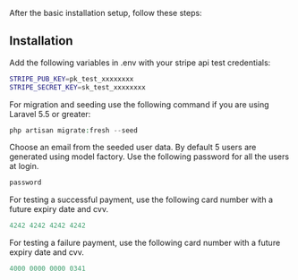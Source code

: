 After the basic installation setup, follow these steps:

## Installation

Add the following variables in .env with your stripe api test credentials:

```bash
STRIPE_PUB_KEY=pk_test_xxxxxxxx
STRIPE_SECRET_KEY=sk_test_xxxxxxxx
```

For migration and seeding use the following command if you are using Laravel 5.5 or greater:

```php
php artisan migrate:fresh --seed
```

Choose an email from the seeded user data. By default 5 users are generated using model factory. Use the following password for all the users at login.

```php
password
```

For testing a successful payment, use the following card number with a future expiry date and cvv.

```php
4242 4242 4242 4242
```

For testing a failure payment, use the following card number with a future expiry date and cvv.

```php
4000 0000 0000 0341
```

